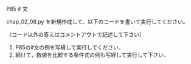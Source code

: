 P85 if 文

chap_02_08.py を新規作成して、以下のコードを書いて実行してください。

（コード以外の答えはコメントアウトで記述して下さい）

1. P85のif文の例を写経して実行してください．
1. 続けて，数値を比較する条件式の例も写経して実行して下さい．


